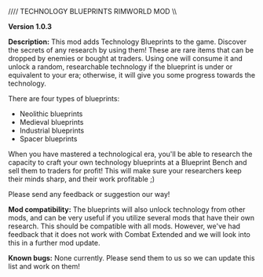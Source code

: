 //// TECHNOLOGY BLUEPRINTS RIMWORLD MOD \\\\

**Version 1.0.3**

**Description:**
This mod adds Technology Blueprints to the game. Discover the secrets of any research by using them!
These are rare items that can be dropped by enemies or bought at traders. Using one will consume it and unlock a random, researchable technology if the blueprint is under or equivalent to your era; otherwise, it will give you some progress towards the technology.

There are four types of blueprints:
- Neolithic blueprints
- Medieval blueprints
- Industrial blueprints
- Spacer blueprints

When you have mastered a technological era, you'll be able to research the capacity to craft your own technology blueprints at a Blueprint Bench and sell them to traders for profit!
This will make sure your researchers keep their minds sharp, and their work profitable ;)

Please send any feedback or suggestion our way!


**Mod compatibility:**
The blueprints will also unlock technology from other mods, and can be very useful if you utilize several mods that have their own research.
This should be compatible with all mods. However, we've had feedback that it does not work with Combat Extended and we will look into this in a further mod update.


**Known bugs:**
None currently.
Please send them to us so we can update this list and work on them!

